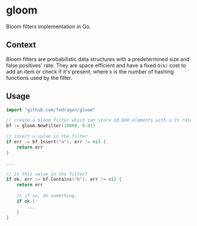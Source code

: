 # gloom

Bloom filters implementation in Go.

## Context

Bloom filters are probabilistic data structures with a predetermined size and false positives' rate. They are space efficient and have a fixed `O(k)` cost to add an item or check if it's present, where `k` is the number of hashing functions used by the filter.

## Usage

```go
import "github.com/fedragon/gloom"

// create a bloom filter which can store 10.000 elements with a 1% rate of false positives
bf := gloom.NewFilter(10000, 0.01)

// insert a value in the filter
if err := bf.Insert("a"); err != nil {
	return err
}

...

// is this value in the filter?
if ok, err := bf.Contains("b"); err != nil {
	return err
	
	// if so, do something
	if ok {
		...
	}
}
```
